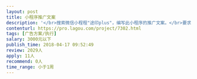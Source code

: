 ```yaml
---                
layout: post       
title: 小程序推广文案           
description: '</br>搜索微信小程程"途印plus"，编写此小程序的推广文案。</br>要求：</br>1.文案内容可以适当和旅游相关结合</br>2.突出体现旅行中，将所拍照片直接上传小程序，旅途到家后即可收到照片</br>3.体现可以将聚会或朋友照片打印后直接寄到朋友地址</br>4.必须体现出我们注重用户隐私，用户照片加密存储，打印后即立即删除</br>'     
contenturl: https://pro.lagou.com/project/7302.html      
tags: [广告方案/执行]            
salary: 3000元以下          
publish_time: 2018-04-17 09:52:49         
review: 2029人                   
apply: 11人                   
recommend: 0人                   
time_range: 小于1周              
---                 
```

